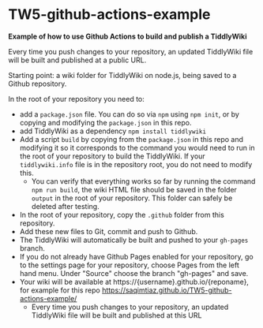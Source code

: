 # TW5-github-actions-example
**Example of how to use Github Actions to build and publish a TiddlyWiki**

Every time you push changes to your repository, an updated TiddlyWiki file will be built and published at a public URL.

Starting point: a wiki folder for TiddlyWiki on node.js, being saved to a Github repository.

In the root of your repository you need to:
* add a `package.json` file. You can do so via `npm` using `npm init`, or by copying and modifying the `package.json` in this repo.
* add TiddlyWiki as a dependency `npm install tiddlywiki`
* Add a script `build` by copying from the `package.json` in this repo and modifying it so it corresponds to the command you would need to run in the root of your repository to build the TiddlyWiki. If your `tiddlywiki.info` file is in the repository root, you do not need to modify this.
  * You can verify that everything works so far by running the command `npm run build`, the wiki HTML file should be saved in the folder `output` in the root of your repository. This folder can safely be deleted after testing.
* In the root of your repository, copy the `.github` folder from this repository.
* Add these new files to Git, commit and push to Github.
* The TiddlyWiki will automatically be built and pushed to your `gh-pages` branch.
* If you do not already have Github Pages enabled for your repository, go to the settings page for your repository, choose Pages from the left hand menu. Under "Source" choose the branch "gh-pages" and save.
* Your wiki will be available at https://{username}.github.io/{reponame}, for example for this repo https://saqimtiaz.github.io/TW5-github-actions-example/
  * Every time you push changes to your repository, an updated TiddlyWiki file will be built and published at this URL
